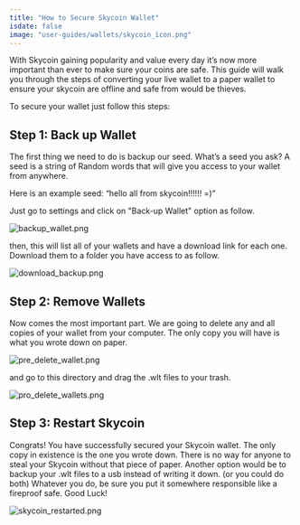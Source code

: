 ```yaml
---
title: "How to Secure Skycoin Wallet"
isdate: false
image: "user-guides/wallets/skycoin_icon.png"
---
```


With Skycoin gaining popularity and value every day it’s now more important than ever to make sure your coins are safe. This guide will walk you through the steps of converting your live wallet to a paper wallet to ensure your skycoin are offline and safe from would be thieves.

To secure your wallet just follow this steps:

## Step 1: Back up Wallet
The first thing we need to do is backup our seed. What’s a seed you ask? A seed is a string of Random words that will give you access to your wallet from anywhere.

Here is an example seed: “hello all from skycoin!!!!!! =)”

Just go to settings and click on "Back-up Wallet" option as follow.

![backup_wallet.png](/user-guides/wallets/backup_wallet.png)

then, this will list all of your wallets and have a download link for each one. Download them to a folder you have access to as follow.

![download_backup.png](/user-guides/wallets/download_backup.png)

## Step 2: Remove Wallets
Now comes the most important part. We are going to delete any and all copies of your wallet from your computer. The only copy you will have is what you wrote down on paper.

![pre_delete_wallet.png](/user-guides/wallets/pre_delete_wallet.png)

and go to this directory and drag the .wlt files to your trash.

![pro_delete_wallets.png](/user-guides/wallets/pro_delete_wallets.png)

## Step 3: Restart Skycoin
Congrats! You have successfully secured your Skycoin wallet. The only copy in existence is the one you wrote down. There is no way for anyone to steal your Skycoin without that piece of paper. Another option would be to backup your .wlt files to a usb instead of writing it down. (or you could do both) Whatever you do, be sure you put it somewhere responsible like a fireproof safe. Good Luck!

![skycoin_restarted.png](/user-guides/wallets/skycoin_restarted.png)
